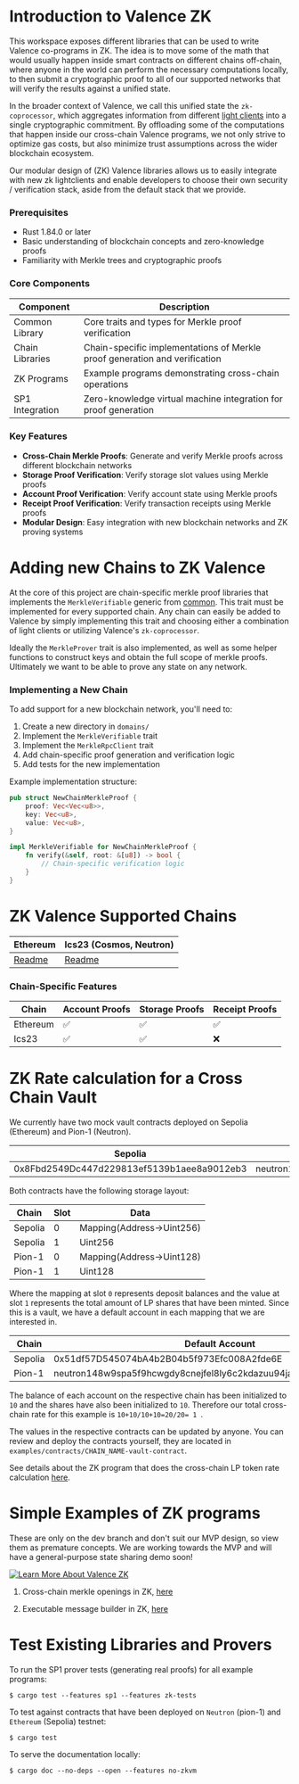 # Introduction to Valence ZK

This workspace exposes different libraries that can be used to write Valence co-programs in ZK. The idea is to move some of the math that would usually happen inside smart contracts on different chains off-chain, where anyone in the world can perform the necessary computations locally, to then submit a cryptographic proof to all of our supported networks that will verify the results against a unified state. 

In the broader context of Valence, we call this unified state the `zk-coprocessor`, which aggregates information from different [light clients](https://a16zcrypto.com/posts/article/an-introduction-to-light-clients/) into a single cryptographic commitment. By offloading some of the computations that happen inside our cross-chain Valence programs, we not only strive to optimize gas costs, but also minimize trust assumptions across  the wider blockchain ecosystem. 

Our modular design of (ZK) Valence libraries allows us to easily integrate with new zk lightclients and enable developers to choose their own security / verification stack, aside from the default stack that we provide.

### Prerequisites
- Rust 1.84.0 or later
- Basic understanding of blockchain concepts and zero-knowledge proofs
- Familiarity with Merkle trees and cryptographic proofs

### Core Components
| Component | Description |
|-----------|-------------|
| Common Library | Core traits and types for Merkle proof verification |
| Chain Libraries | Chain-specific implementations of Merkle proof generation and verification |
| ZK Programs | Example programs demonstrating cross-chain operations |
| SP1 Integration | Zero-knowledge virtual machine integration for proof generation |

### Key Features

- **Cross-Chain Merkle Proofs**: Generate and verify Merkle proofs across different blockchain networks
- **Storage Proof Verification**: Verify storage slot values using Merkle proofs
- **Account Proof Verification**: Verify account state using Merkle proofs
- **Receipt Proof Verification**: Verify transaction receipts using Merkle proofs
- **Modular Design**: Easy integration with new blockchain networks and ZK proving systems

# Adding new Chains to ZK Valence
At the core of this project are chain-specific merkle proof libraries that implements the `MerkleVerifiable` generic from  [common](common/src/merkle/types.rs).
This trait must be implemented for every supported chain. Any chain can easily be added to Valence by simply implementing this trait and choosing either a combination of light clients or utilizing Valence's `zk-coprocessor`.

Ideally the `MerkleProver` trait is also implemented, as well as some helper functions to construct keys and obtain the full scope of merkle proofs.
Ultimately we want to be able to prove any state on any network.

### Implementing a New Chain

To add support for a new blockchain network, you'll need to:

1. Create a new directory in `domains/`
2. Implement the `MerkleVerifiable` trait
3. Implement the `MerkleRpcClient` trait
4. Add chain-specific proof generation and verification logic
5. Add tests for the new implementation

Example implementation structure:
```rust
pub struct NewChainMerkleProof {
    proof: Vec<Vec<u8>>,
    key: Vec<u8>,
    value: Vec<u8>,
}

impl MerkleVerifiable for NewChainMerkleProof {
    fn verify(&self, root: &[u8]) -> bool {
        // Chain-specific verification logic
    }
}
```

# ZK Valence Supported Chains
| Ethereum | Ics23 (Cosmos, Neutron) |
|---|---|
| [Readme](domains/ethereum/README.md) | [Readme](domains/neutron/README.md) |

### Chain-Specific Features

| Chain | Account Proofs | Storage Proofs | Receipt Proofs |
|-------|---------------|----------------|----------------|
| Ethereum | ✅ | ✅ | ✅ |
| Ics23 | ✅ | ✅ | ❌ |

# ZK Rate calculation for a Cross Chain Vault
We currently have two mock vault contracts deployed on Sepolia (Ethereum) and Pion-1 (Neutron).

| Sepolia | Pion-1 |
|---|---|
| 0x8Fbd2549Dc447d229813ef5139b1aee8a9012eb3 | neutron148w9spa5f9hcwgdy8cnejfel8ly6c2kdazuu94ja5dmy6zyet2ks6c49fd |

Both contracts have the following storage layout:

| Chain | Slot | Data |
|---|---|---|
| Sepolia | 0 | Mapping(Address->Uint256) |
| Sepolia | 1 | Uint256 |
| Pion-1 | 0 | Mapping(Address->Uint128) |
| Pion-1 | 1 | Uint128 |

Where the mapping at slot `0` represents deposit balances and the value at slot `1` represents the total amount of LP shares that have been minted.
Since this is a vault, we have a default account in each mapping that we are interested in.

| Chain | Default Account |
|---|---|
| Sepolia | 0x51df57D545074bA4b2B04b5f973Efc008A2fde6E |
| Pion-1 | neutron148w9spa5f9hcwgdy8cnejfel8ly6c2kdazuu94ja5dmy6zyet2ks6c49fd |

The balance of each account on the respective chain has been initialized to `10` and the shares have also been initialized to `10`. Therefore our total cross-chain rate for this example is `10+10/10+10=20/20= 1 `.

The values in the respective contracts can be updated by anyone. You can review and deploy the contracts yourself, they are located in `examples/contracts/CHAIN_NAME-vault-contract`.

See details about the ZK program that does the cross-chain LP token rate calculation [here](examples/sp1/vault-zk-rate-program/prover/README.md).

# Simple Examples of ZK programs
These are only on the dev branch and don't suit our MVP design, so view them as premature concepts.
We are working towards the MVP and will have a general-purpose state sharing demo soon! 

[![Learn More About Valence ZK](https://img.shields.io/badge/_Learn_More_About_Valence_ZK-2EA44F?style=for-the-badge&logo=github&logoColor=white)](https://github.com/timewave-computer/recursive-sp1-verifier/blob/master/context.md)

1. Cross-chain merkle openings in ZK, [here](examples/sp1/cross-chain-merkle-program/prover/README.md)

2. Executable message builder in ZK, [here](examples/sp1/cross-chain-message-builder-program/prover/README.md)

# Test Existing Libraries and Provers

To run the SP1 prover tests (generating real proofs) for all example programs:

```shell
$ cargo test --features sp1 --features zk-tests
```

To test against contracts that have been deployed on `Neutron` (pion-1) and `Ethereum` (Sepolia) testnet:

```shell
$ cargo test
```

To serve the documentation locally:
```shell
$ cargo doc --no-deps --open --features no-zkvm
```